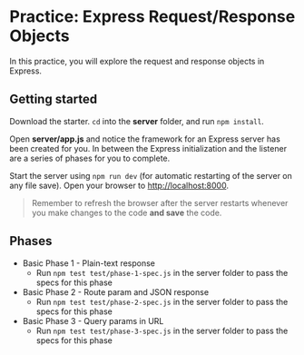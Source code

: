 # Practice: Express Request/Response Objects

In this practice, you will explore the request and response objects in Express.

## Getting started

Download the starter. `cd` into the __server__ folder, and run `npm install`.

Open __server/app.js__ and notice the framework for an Express server has been
created for you. In between the Express initialization and the listener are a
series of phases for you to complete.

Start the server using `npm run dev` (for automatic restarting of the server on
any file save). Open your browser to [http://localhost:8000].

> Remember to refresh the browser after the server restarts whenever you make
> changes to the code **and save** the code.

## Phases

* Basic Phase 1 - Plain-text response
  * Run `npm test test/phase-1-spec.js` in the server folder to pass the
    specs for this phase
* Basic Phase 2 - Route param and JSON response
  * Run `npm test test/phase-2-spec.js` in the server folder to pass the
    specs for this phase
* Basic Phase 3 - Query params in URL
  * Run `npm test test/phase-3-spec.js` in the server folder to pass the
    specs for this phase

[http://localhost:8000]: http://localhost:8000